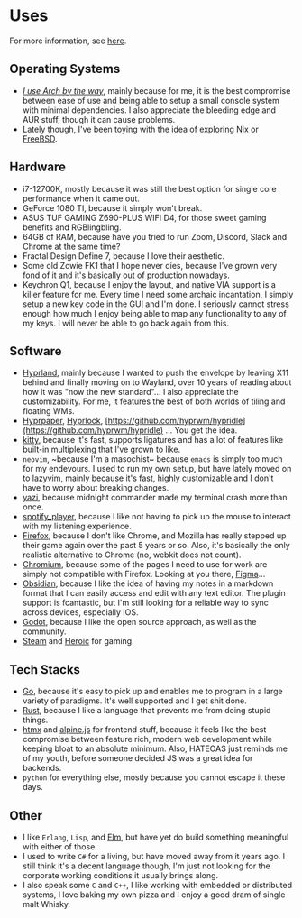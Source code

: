 # Uses

For more information, see [here](https://uses.tech/).

## Operating Systems
- [*I use Arch by the way*](https://i.redd.it/yf4j8mde9n341.jpg), mainly because for me, it is the best compromise between ease of use and being able to setup a small console system with minimal dependencies. I also appreciate the bleeding edge and AUR stuff, though it can cause problems.
- Lately though, I've been toying with the idea of exploring [Nix](https://nixos.org/) or [FreeBSD](https://www.freebsd.org/).

## Hardware
- i7-12700K, mostly because it was still the best option for single core performance when it came out.
- GeForce 1080 TI, because it simply won't break.
- ASUS TUF GAMING Z690-PLUS WIFI D4, for those sweet gaming benefits and RGBlingbling.
- 64GB of RAM, because have you tried to run Zoom, Discord, Slack and Chrome at the same time?
- Fractal Design Define 7, because I love their aesthetic.
- Some old Zowie FK1 that I hope never dies, because I've grown very fond of it and it's basically out of production nowadays.
- Keychron Q1, because I enjoy the layout, and native VIA support is a killer feature for me. Every time I need some archaic incantation, I simply setup a new key code in the GUI and I'm done. I seriously cannot stress enough how much I enjoy being able to map any functionality to any of my keys. I will never be able to go back again from this.

## Software
- [Hyprland](https://hyprland.org/), mainly because I wanted to push the envelope by leaving X11 behind and finally moving on to Wayland, over 10 years of reading about how it was "now the new standard"... I also appreciate the customizability. For me, it features the best of both worlds of tiling and floating WMs.
- [Hyprpaper](https://github.com/hyprwm/hyprpaper), [Hyprlock](https://github.com/hyprwm/hyprlock), [https://github.com/hyprwm/hypridle](https://github.com/hyprwm/hypridle) ... You get the idea.
- [kitty](https://sw.kovidgoyal.net/kitty/), because it's fast, supports ligatures and has a lot of features like built-in multiplexing that I've grown to like.
- `neovim`, ~because I'm a masochist~ because `emacs` is simply too much for my endevours. I used to run my own setup, but have lately moved on to [lazyvim](https://www.lazyvim.org/), mainly because it's fast, highly customizable and I don't have to worry about breaking changes.
- [yazi](https://github.com/sxyazi/yazi), because midnight commander made my terminal crash more than once.
- [spotify_player](https://github.com/aome510/spotify-player), because I like not having to pick up the mouse to interact with my listening experience.
- [Firefox](https://www.mozilla.org/de/firefox/), because I don't like Chrome, and Mozilla has really stepped up their game again over the past 5 years or so. Also, it's basically the only realistic alternative to Chrome (no, webkit does not count).
- [Chromium](https://www.chromium.org/), because some of the pages I need to use for work are simply not compatible with Firefox. Looking at you there, [Figma](https://www.figma.com)...
- [Obsidian](https://obsidian.md/), because I like the idea of having my notes in a markdown format that I can easily access and edit with any text editor. The plugin support is fcantastic, but I'm still looking for a reliable way to sync across devices, especially IOS.
- [Godot](https://godotengine.org/), because I like the open source approach, as well as the community. 
- [Steam](https://store.steampowered.com) and [Heroic](https://heroicgameslauncher.com/) for gaming.

## Tech Stacks

- [Go](https://go.dev/), because it's easy to pick up and enables me to program in a large variety of paradigms. It's well supported and I get shit done.
- [Rust](https://www.rust-lang.org/), because I like a language that prevents me from doing stupid things.
- [htmx](https://htmx.org/) and [alpine.js](https://alpinejs.dev/) for frontend stuff, because it feels like the best compromise between feature rich, modern web development while keeping bloat to an absolute minimum. Also, HATEOAS just reminds me of my youth, before someone decided JS was a great idea for backends.
- `python` for everything else, mostly because you cannot escape it these days.

## Other

- I like `Erlang`, `Lisp`, and [Elm](https://elm-lang.org/), but have yet do build something meaningful with either of those.
- I used to write `C#` for a living, but have moved away from it years ago. I still think it's a decent language though, I'm just not looking for the corporate working conditions it usually brings along.
- I also speak some `C` and `C++`, I like working with embedded or distributed systems, I love baking my own pizza and I enjoy a good dram of single malt Whisky.
